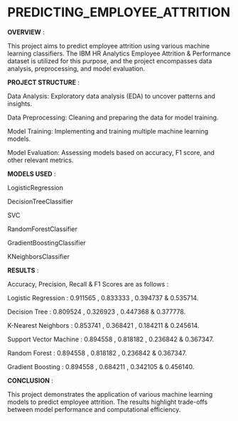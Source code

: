 # PREDICTING_EMPLOYEE_ATTRITION


**OVERVIEW** : 

This project aims to predict employee attrition using various machine learning classifiers. The IBM HR Analytics Employee Attrition & Performance dataset is utilized for this purpose, and the project encompasses data analysis, preprocessing, and model evaluation.



**PROJECT STRUCTURE** : 

Data Analysis: Exploratory data analysis (EDA) to uncover patterns and insights.

Data Preprocessing: Cleaning and preparing the data for model training.

Model Training: Implementing and training multiple machine learning models.

Model Evaluation: Assessing models based on accuracy, F1 score, and other relevant metrics.



**MODELS USED** : 

LogisticRegression

DecisionTreeClassifier

SVC

RandomForestClassifier

GradientBoostingClassifier

KNeighborsClassifier



**RESULTS** : 

Accuracy, Precision, Recall & F1 Scores are as follows : 

Logistic Regression  :   0.911565 ,  0.833333 , 0.394737 & 0.535714.

Decision Tree        :   0.809524 ,  0.326923 , 0.447368 & 0.377778.

K-Nearest Neighbors  :   0.853741 ,  0.368421 , 0.184211 & 0.245614.

Support Vector Machine : 0.894558 ,  0.818182 , 0.236842 & 0.367347.

Random Forest        :   0.894558 ,  0.818182 , 0.236842 & 0.367347.

Gradient Boosting    :   0.894558 ,  0.684211 , 0.342105 & 0.456140.



**CONCLUSION** : 

This project demonstrates the application of various machine learning models to predict employee attrition. The results highlight trade-offs between model performance and computational efficiency.
